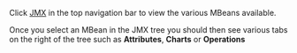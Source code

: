 Click [JMX](#/jmx/attributes) in the top navigation bar to view the various MBeans available.

Once you select an MBean in the JMX tree you should then see various tabs on the right of the tree such as **Attributes**, **Charts** or **Operations**
      
